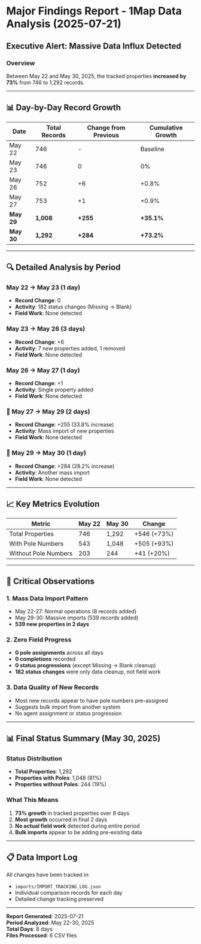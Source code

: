 # Major Findings Report - 1Map Data Analysis (2025-07-21)

## Executive Alert: Massive Data Influx Detected

### Overview
Between May 22 and May 30, 2025, the tracked properties **increased by 73%** from 746 to 1,292 records.

---

## 📊 Day-by-Day Record Growth

| Date | Total Records | Change from Previous | Cumulative Growth |
|------|---------------|---------------------|-------------------|
| May 22 | 746 | - | Baseline |
| May 23 | 746 | 0 | 0% |
| May 26 | 752 | +6 | +0.8% |
| May 27 | 753 | +1 | +0.9% |
| **May 29** | **1,008** | **+255** | **+35.1%** |
| **May 30** | **1,292** | **+284** | **+73.2%** |

---

## 🔍 Detailed Analysis by Period

### May 22 → May 23 (1 day)
- **Record Change**: 0
- **Activity**: 182 status changes (Missing → Blank)
- **Field Work**: None detected

### May 23 → May 26 (3 days)
- **Record Change**: +6
- **Activity**: 7 new properties added, 1 removed
- **Field Work**: None detected

### May 26 → May 27 (1 day)
- **Record Change**: +1
- **Activity**: Single property added
- **Field Work**: None detected

### 🚨 May 27 → May 29 (2 days)
- **Record Change**: +255 (33.8% increase)
- **Activity**: Mass import of new properties
- **Field Work**: None detected

### 🚨 May 29 → May 30 (1 day)
- **Record Change**: +284 (28.2% increase)
- **Activity**: Another mass import
- **Field Work**: None detected

---

## 📈 Key Metrics Evolution

| Metric | May 22 | May 30 | Change |
|--------|--------|--------|--------|
| Total Properties | 746 | 1,292 | +546 (+73%) |
| With Pole Numbers | 543 | 1,048 | +505 (+93%) |
| Without Pole Numbers | 203 | 244 | +41 (+20%) |

---

## 🎯 Critical Observations

### 1. **Mass Data Import Pattern**
- May 22-27: Normal operations (8 records added)
- May 29-30: Massive imports (539 records added)
- **539 new properties in 2 days**

### 2. **Zero Field Progress**
- **0 pole assignments** across all days
- **0 completions** recorded
- **0 status progressions** (except Missing → Blank cleanup)
- **182 status changes** were only data cleanup, not field work

### 3. **Data Quality of New Records**
- Most new records appear to have pole numbers pre-assigned
- Suggests bulk import from another system
- No agent assignment or status progression

---

## 📊 Final Status Summary (May 30, 2025)

### Status Distribution
- **Total Properties**: 1,292
- **Properties with Poles**: 1,048 (81%)
- **Properties without Poles**: 244 (19%)

### What This Means
1. **73% growth** in tracked properties over 8 days
2. **Most growth** occurred in final 2 days
3. **No actual field work** detected during entire period
4. **Bulk imports** appear to be adding pre-existing data

---

## 📋 Data Import Log

All changes have been tracked in:
- `imports/IMPORT_TRACKING_LOG.json`
- Individual comparison records for each day
- Detailed change tracking preserved

---

**Report Generated**: 2025-07-21  
**Period Analyzed**: May 22-30, 2025  
**Total Days**: 8 days  
**Files Processed**: 6 CSV files